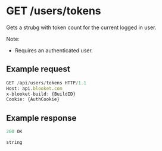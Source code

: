 # GET /users/tokens

Gets a strubg with token count for the current logged in user.

Note:

- Requires an authenticated user.

## Example request

```js
GET /api/users/tokens HTTP/1.1
Host: api.blooket.com
x-blooket-build: {BuildID}
Cookie: {AuthCookie}
```

## Example response

```js
200 OK

string
```
